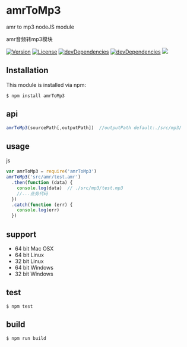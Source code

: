 # amrToMp3
amr to mp3 nodeJS module  

amr音频转mp3模块

<p>
<a href="https://www.npmjs.com/package/amrToMp3"><img src="https://img.shields.io/npm/v/amrToMp3.svg" alt="Version"></a>
<a href="https://www.npmjs.com/package/amrToMp3"><img src="https://img.shields.io/npm/l/amrToMp3.svg" alt="License"></a>
<a href="https://www.npmjs.com/package/amrToMp3"><img src="https://img.shields.io/david/dev/binaryify/amrToMp3.svg" alt="devDependencies" ></a>
<a href="https://www.npmjs.com/package/amrToMp3"><img src="https://img.shields.io/david/binaryify/amrToMp3.svg" alt="devDependencies" ></a>
<a href="https://travis-ci.org/Binaryify/amrToMp3"><img src="https://api.travis-ci.org/Binaryify/amrToMp3.svg?branch=master" /></a>
</p>

## Installation
This module is installed via npm:
```
$ npm install amrToMp3
```
## api
```js
amrToMp3(sourcePath[,outputPath])  //outputPath default:./src/mp3/
```

## usage
js
```js
var amrToMp3 = require('amrToMp3')
amrToMp3('src/amr/test.amr')
  .then(function (data) {
    console.log(data)  // ./src/mp3/test.mp3
    //...业务代码
  })
  .catch(function (err) {
    console.log(err)
  })
```

## support
* 64 bit Mac OSX
* 64 bit Linux
* 32 bit Linux
* 64 bit Windows
* 32 bit Windows

## test
```
$ npm test
```

## build
```
$ npm run build
```



